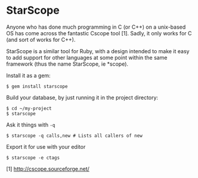 StarScope
=========

Anyone who has done much programming in C (or C++) on a unix-based OS has come
across the fantastic Cscope tool [1]. Sadly, it only works for C (and sort of
works for C++).

StarScope is a similar tool for Ruby, with a design intended to make it easy to
add support for other languages at some point within the same framework (thus
the name StarScope, ie \*scope).

Install it as a gem:
```
$ gem install starscope
```

Build your database, by just running it in the project directory:
```
$ cd ~/my-project
$ starscope
```

Ask it things with `-q`
```
$ starscope -q calls,new # Lists all callers of new
```

Export it for use with your editor
```
$ starscope -e ctags
```

[1] http://cscope.sourceforge.net/
